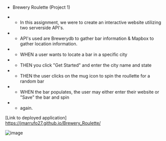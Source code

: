 * Brewery Roulette (Project 1)

* * In this assignment, we were to create an interactive website utilizing two serverside API's.

* * API's used are Brewerydb to gather bar information & Mapbox to gather location information.

* * WHEN a user wants to locate a bar in a specific city
* * THEN you click "Get Started" and enter the city name and state
* * THEN the user clicks on the mug icon to spin the roullette for a random bar
* * WHEN the bar populates, the user may either enter their website or "Save" the bar and spin
* * again. 

[Link to deployed application] https://jmarrufo27.github.io/Brewery_Roulette/

![image](https://user-images.githubusercontent.com/84144642/128243377-33446528-ddfa-4550-b299-9f76bc2d4b1e.png)


